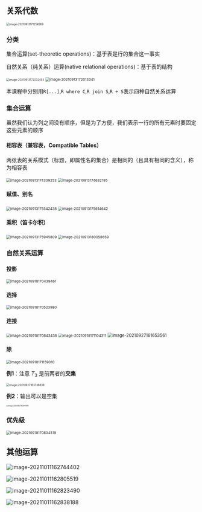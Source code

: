## 关系代数

<img src="images/image-20210913171254569.png"   alt="image-20210913171254569" style="zoom:50%;" />

### 分类

集合运算(set-theoretic operations)：基于表是行的集合这一事实

自然关系（纯关系）运算(native relational operations)：基于表的结构

<img src="images/image-20210913172032493.png"   alt="image-20210913172032493" style="zoom:50%;" />

<img src="images/image-20210913172013341.png"   alt="image-20210913172013341" style="zoom:67%;" />

本课程中分别用`R[...]`,`R where C`,`R join S`,`R ÷ S`表示四种自然关系运算

### 集合运算

虽然我们认为列之间没有顺序，但是为了方便，我们表示一行的所有元素时要固定这些元素的顺序

#### 相容表（兼容表，Compatible Tables）

两张表的关系模式（标题，即属性名的集合）是相同的（且具有相同的含义），称为相容表

<img src="images/image-20210913174339253.png" alt="image-20210913174339253"   style="zoom:67%;" />

<img src="images/image-20210913174632195.png"   alt="image-20210913174632195" style="zoom:67%;" />

#### 赋值、别名

<img src="images/image-20210913175542438.png" alt="image-20210913175542438"   style="zoom:67%;" />

<img src="images/image-20210913175614642.png" alt="image-20210913175614642"   style="zoom:67%;" />

#### 乘积（笛卡尔积）

<img src="images/image-20210913175945809.png" alt="image-20210913175945809"   style="zoom:67%;" />

<img src="images/image-20210913180058659.png"   alt="image-20210913180058659" style="zoom:67%;" />

### 自然关系运算

#### 投影

<img src="images/image-20210918170439461.png" alt="image-20210918170439461"   style="zoom:67%;" />



#### 选择

<img src="images/image-20210918170523980.png" alt="image-20210918170523980"   style="zoom:67%;" />



#### 连接

<img src="images/image-20210918170843438.png"   alt="image-20210918170843438" style="zoom:67%;" />

<img src="images/image-20210918171104311.png"   alt="image-20210918171104311" style="zoom:67%;" />

<img src="images/image-20210927161653561.png"   alt="image-20210927161653561" style="zoom:80%;" />

#### 除

<img src="images/image-20210918171159010.png"   alt="image-20210918171159010" style="zoom:67%;" />

**例1**：注意 $T_3$ 是前两者的**交集**

<img src="images/image-20210927163736839.png"   alt="image-20210927163736839" style="zoom:50%;" />

**例2**：输出可以是空集

<img src="images/image-20210927163841918.png"   alt="image-20210927163841918" style="zoom:30%;" />

### 优先级

<img src="images/image-20210918170804519.png" alt="image-20210918170804519"   style="zoom:67%;" />

## 其他运算

![image-20211011162744402](images/image-20211011162744402.png)

![image-20211011162805519](images/image-20211011162805519.png)

![image-20211011162823490](images/image-20211011162823490.png)

![image-20211011162838188](images/image-20211011162838188.png)